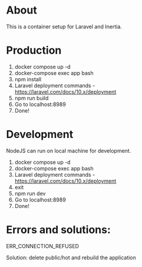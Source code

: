 # About

This is a container setup for Laravel and Inertia.

# Production

1. docker compose up -d
2. docker-compose exec app bash
3. npm install
4. Laravel deployment commands - https://laravel.com/docs/10.x/deployment
5. npm run build
6. Go to localhost:8989
7. Done!

# Development

NodeJS can run on local machine for development.

1. docker compose up -d
2. docker-compose exec app bash
3. Laravel deployment commands - https://laravel.com/docs/10.x/deployment
4. exit 
5. npm run dev
6. Go to localhost:8989
7. Done!

# Errors and solutions:

<p>ERR_CONNECTION_REFUSED</p>
<p>Solution: delete public/hot and rebuild the application</p>







